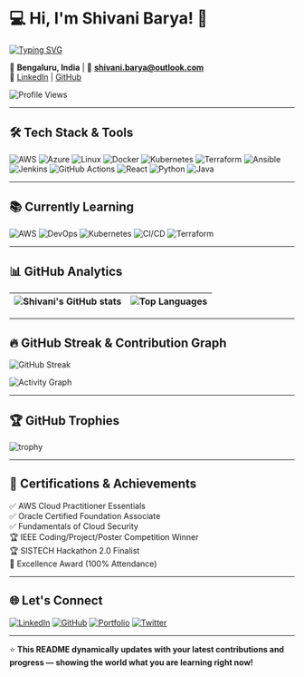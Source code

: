# 💻 Hi, I'm Shivani Barya! 👋  
[![Typing SVG](https://readme-typing-svg.demolab.com?font=Fira+Code&size=24&pause=1000&color=FF5733&center=true&vCenter=true&width=800&lines=🚀+DevOps+Engineer+in+Making!;☁️+Passionate+about+AWS+%26+Cloud+Computing;💡+Continuous+Learner+and+Innovator)](https://git.io/typing-svg)

📍 **Bengaluru, India** | 📧 **shivani.barya@outlook.com**  
🔗 [LinkedIn](https://www.linkedin.com/in/shivani-barya-2b1736293) | [GitHub](https://github.com/shivanibarya)

![Profile Views](https://komarev.com/ghpvc/?username=shivanibarya&style=for-the-badge&color=brightgreen)

---

## 🛠️ Tech Stack & Tools  

![AWS](https://img.shields.io/badge/AWS-FF9900?style=for-the-badge&logo=amazonaws&logoColor=white)
![Azure](https://img.shields.io/badge/Azure-0078D4?style=for-the-badge&logo=microsoftazure&logoColor=white)
![Linux](https://img.shields.io/badge/Linux-FCC624?style=for-the-badge&logo=linux&logoColor=black)
![Docker](https://img.shields.io/badge/Docker-2496ED?style=for-the-badge&logo=docker&logoColor=white)
![Kubernetes](https://img.shields.io/badge/Kubernetes-326CE5?style=for-the-badge&logo=kubernetes&logoColor=white)
![Terraform](https://img.shields.io/badge/Terraform-7B42BC?style=for-the-badge&logo=terraform&logoColor=white)
![Ansible](https://img.shields.io/badge/Ansible-EE0000?style=for-the-badge&logo=ansible&logoColor=white)
![Jenkins](https://img.shields.io/badge/Jenkins-D24939?style=for-the-badge&logo=jenkins&logoColor=white)
![GitHub Actions](https://img.shields.io/badge/GitHub%20Actions-2088FF?style=for-the-badge&logo=githubactions&logoColor=white)
![React](https://img.shields.io/badge/React-20232A?style=for-the-badge&logo=react&logoColor=61DAFB)
![Python](https://img.shields.io/badge/Python-3776AB?style=for-the-badge&logo=python&logoColor=white)
![Java](https://img.shields.io/badge/Java-007396?style=for-the-badge&logo=openjdk&logoColor=white)

---

## 📚 Currently Learning  

![AWS](https://img.shields.io/badge/AWS%20Cloud-FF9900?style=for-the-badge&logo=amazonaws&logoColor=white)
![DevOps](https://img.shields.io/badge/DevOps-000000?style=for-the-badge&logo=devops&logoColor=white)
![Kubernetes](https://img.shields.io/badge/Kubernetes-326CE5?style=for-the-badge&logo=kubernetes&logoColor=white)
![CI/CD](https://img.shields.io/badge/CI%2FCD-Pipelines-blue?style=for-the-badge&logo=githubactions)
![Terraform](https://img.shields.io/badge/Terraform-IaC-7B42BC?style=for-the-badge&logo=terraform)

---

## 📊 GitHub Analytics  

| ![Shivani's GitHub stats](https://github-readme-stats.vercel.app/api?username=shivanibarya&show_icons=true&theme=radical) | ![Top Languages](https://github-readme-stats.vercel.app/api/top-langs/?username=shivanibarya&layout=compact&theme=radical) |
| --- | --- |

---

## 🔥 GitHub Streak & Contribution Graph  

![GitHub Streak](https://streak-stats.demolab.com?user=shivanibarya&theme=radical&border_radius=10)

![Activity Graph](https://github-readme-activity-graph.vercel.app/graph?username=shivanibarya&theme=react-dark)

---

## 🏆 GitHub Trophies  

![trophy](https://github-profile-trophy.vercel.app/?username=shivanibarya&theme=radical&column=7)

---

## 🏅 Certifications & Achievements  

✅ AWS Cloud Practitioner Essentials  
✅ Oracle Certified Foundation Associate  
✅ Fundamentals of Cloud Security  
🏆 IEEE Coding/Project/Poster Competition Winner  
🏆 SISTECH Hackathon 2.0 Finalist  
🏅 Excellence Award (100% Attendance)  

---

## 🌐 Let's Connect  

[![LinkedIn](https://img.shields.io/badge/LinkedIn-0077B5?style=for-the-badge&logo=linkedin&logoColor=white)](https://www.linkedin.com/in/shivani-barya-2b1736293)
[![GitHub](https://img.shields.io/badge/GitHub-181717?style=for-the-badge&logo=github&logoColor=white)](https://github.com/shivanibarya)
[![Portfolio](https://img.shields.io/badge/Portfolio-000000?style=for-the-badge&logo=About.me&logoColor=white)](#)
[![Twitter](https://img.shields.io/badge/Twitter-1DA1F2?style=for-the-badge&logo=twitter&logoColor=white)](#)

---

⭐ **This README dynamically updates with your latest contributions and progress — showing the world what you are learning right now!**

